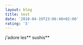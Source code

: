 ```yaml
---
layout: blog
title: test
date: '2018-04-19T23:06:40+02:00'
rating: '5'
---
```

j'adore les** sushis**
